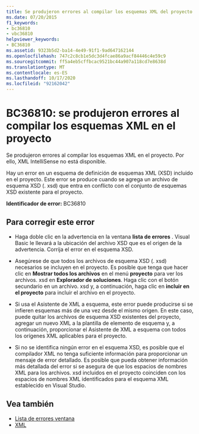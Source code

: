 ```yaml
---
title: Se produjeron errores al compilar los esquemas XML del proyecto
ms.date: 07/20/2015
f1_keywords:
- bc36810
- vbc36810
helpviewer_keywords:
- BC36810
ms.assetid: 9323b5d2-ba14-4e49-91f1-9ad647162144
ms.openlocfilehash: 747c2c8cb1e5dc3d4fcae86a9acf84446c4e59c9
ms.sourcegitcommit: ff5a4eb5cffbcac9521bc44a907a118cd7e8638d
ms.translationtype: MT
ms.contentlocale: es-ES
ms.lasthandoff: 10/17/2020
ms.locfileid: "92162042"
---
```

# <a name="bc36810-errors-occurred-while-compiling-the-xml-schemas-in-the-project"></a>BC36810: se produjeron errores al compilar los esquemas XML en el proyecto

Se produjeron errores al compilar los esquemas XML en el proyecto. Por ello, XML IntelliSense no está disponible.

 Hay un error en un esquema de definición de esquemas XML (XSD) incluido en el proyecto. Este error se produce cuando se agrega un archivo de esquema XSD (. xsd) que entra en conflicto con el conjunto de esquemas XSD existente para el proyecto.

 **Identificador de error:** BC36810

## <a name="to-correct-this-error"></a>Para corregir este error

- Haga doble clic en la advertencia en la ventana **lista de errores** . Visual Basic le llevará a la ubicación del archivo XSD que es el origen de la advertencia. Corrija el error en el esquema XSD.

- Asegúrese de que todos los archivos de esquema XSD (. xsd) necesarios se incluyen en el proyecto. Es posible que tenga que hacer clic en **Mostrar todos los archivos** en el menú **proyecto** para ver los archivos. xsd en **Explorador de soluciones**. Haga clic con el botón secundario en un archivo. xsd y, a continuación, haga clic en **incluir en el proyecto** para incluir el archivo en el proyecto.

- Si usa el Asistente de XML a esquema, este error puede producirse si se infieren esquemas más de una vez desde el mismo origen. En este caso, puede quitar los archivos de esquema XSD existentes del proyecto, agregar un nuevo XML a la plantilla de elemento de esquema y, a continuación, proporcionar el Asistente de XML a esquema con todos los orígenes XML aplicables para el proyecto.

- Si no se identifica ningún error en el esquema XSD, es posible que el compilador XML no tenga suficiente información para proporcionar un mensaje de error detallado. Es posible que pueda obtener información más detallada del error si se asegura de que los espacios de nombres XML para los archivos. xsd incluidos en el proyecto coinciden con los espacios de nombres XML identificados para el esquema XML establecido en Visual Studio.

## <a name="see-also"></a>Vea también

- [Lista de errores ventana](/visualstudio/ide/reference/error-list-window)
- [XML](../../programming-guide/language-features/xml/index.md)
